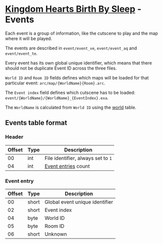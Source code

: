 # [Kingdom Hearts Birth By Sleep](index.md) - Events

Each event is a group of information, like the cutscene to play and the map where it will be played.

The events are described in `event/event_ve`, `event/event_aq` and `event/event_te`.

Every event has its own global unique identifier, which means that there should not be duplicate Event ID across the three files.

`World ID` and `Room ID` fields defines which maps will be loaded for that particular event: `arc/map/{WorldName}{Room}.arc`.

The `Event index` field defines which cutscene has to be loaded: `event/{WorldName}/{WorldName}_{EventIndex}.exa`.

The `WorldName` is calculated from `World ID` using the [world](worlds.md) table.

## Events table format

### Header

| Offset | Type  | Description
|--------|-------|------------
| 00     | int   | File identifier, always set to `1`
| 04     | int   | [Event entries](#event-entry) count

### Event entry

| Offset | Type  | Description
|--------|-------|------------
| 00     | short | Global event unique identifier
| 02     | short | Event index
| 04     | byte  | World ID
| 05     | byte  | Room ID
| 06     | short | Unknown
